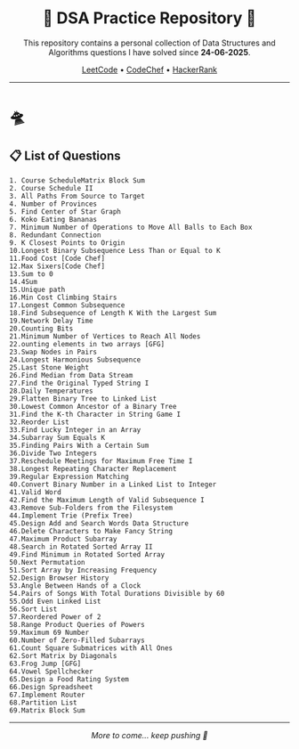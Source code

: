 <h1 align="center">🚀 DSA Practice Repository 🚀</h1>

<p align="center">  
This repository contains a personal collection of Data Structures and Algorithms questions I have solved since <strong>24-06-2025</strong>.
</p>

<p align="center">
<a href="https://leetcode.com/u/yashasharma21005/">LeetCode</a> • 
<a href="https://www.codechef.com/users/yashasharma210">CodeChef</a> • 
<a href="https://www.hackerrank.com/profile/yashasharma21005">HackerRank</a>
</p>

---

# 🛸 

## 📋 List of Questions

<!-- QUESTIONS_START -->

```
1. Course ScheduleMatrix Block Sum
2. Course Schedule II
3. All Paths From Source to Target
4. Number of Provinces
5. Find Center of Star Graph
6. Koko Eating Bananas
7. Minimum Number of Operations to Move All Balls to Each Box
8. Redundant Connection
9. K Closest Points to Origin
10.Longest Binary Subsequence Less Than or Equal to K
11.Food Cost [Code Chef]
12.Max Sixers[Code Chef]
13.Sum to 0
14.4Sum
15.Unique path
16.Min Cost Climbing Stairs
17.Longest Common Subsequence
18.Find Subsequence of Length K With the Largest Sum
19.Network Delay Time
20.Counting Bits
21.Minimum Number of Vertices to Reach All Nodes
22.ounting elements in two arrays [GFG]
23.Swap Nodes in Pairs
24.Longest Harmonious Subsequence
25.Last Stone Weight
26.Find Median from Data Stream
27.Find the Original Typed String I
28.Daily Temperatures
29.Flatten Binary Tree to Linked List
30.Lowest Common Ancestor of a Binary Tree
31.Find the K-th Character in String Game I
32.Reorder List
33.Find Lucky Integer in an Array
34.Subarray Sum Equals K
35.Finding Pairs With a Certain Sum
36.Divide Two Integers
37.Reschedule Meetings for Maximum Free Time I
38.Longest Repeating Character Replacement
39.Regular Expression Matching
40.Convert Binary Number in a Linked List to Integer
41.Valid Word
42.Find the Maximum Length of Valid Subsequence I
43.Remove Sub-Folders from the Filesystem
44.Implement Trie (Prefix Tree)
45.Design Add and Search Words Data Structure
46.Delete Characters to Make Fancy String
47.Maximum Product Subarray
48.Search in Rotated Sorted Array II
49.Find Minimum in Rotated Sorted Array
50.Next Permutation
51.Sort Array by Increasing Frequency
52.Design Browser History
53.Angle Between Hands of a Clock
54.Pairs of Songs With Total Durations Divisible by 60
55.Odd Even Linked List
56.Sort List
57.Reordered Power of 2
58.Range Product Queries of Powers
59.Maximum 69 Number
60.Number of Zero-Filled Subarrays
61.Count Square Submatrices with All Ones
62.Sort Matrix by Diagonals
63.Frog Jump [GFG]
64.Vowel Spellchecker
65.Design a Food Rating System
66.Design Spreadsheet
67.Implement Router
68.Partition List
69.Matrix Block Sum
```

<!-- QUESTIONS_END -->
---

<p align="center"><i>More to come... keep pushing 🚀</i></p>

